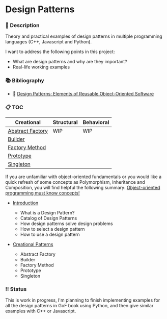 # Design Patterns

### :pushpin: Description

Theory and practical examples of design patterns in multiple programming languages (C++, Javascript and Python).

I want to address the following points in this project:
* What are design patterns and why are they important?
* Real-life working examples

### :books: Bibliography

* :closed_book: [Design Patterns: Elements of Reusable Object-Oriented Software](https://www.amazon.com/Design-Patterns-Elements-Reusable-Object-Oriented/dp/0201633612)

### :clipboard: TOC

| Creational       	| Structural 	| Behavioral 	|
|------------------	|------------	|------------	|
| [Abstract Factory](./creational/abstract-factory/abstract-factory.md) 	| WIP        	| WIP        	|
| [Builder](./creational/builder/builder.md)          	|            	|            	|
| [Factory Method](./creational/factory-method/factory-method.md)   	|            	|            	|
| [Prototype](./creational/prototype/prototype.md)        	|            	|            	|
| [Singleton](./creational/singleton/singleton.md)        	|            	|            	|

If you are unfamiliar with object-oriented fundamentals or
you would like a quick refresh of some concepts as Polymorphism, Inheritance
and Composition, you will find helpful the following summary:
[Object-oriented programming must know concepts!](./opp-fundamentals.md)

* [Introduction](./introduction.md)
    * What is a Design Pattern?
    * Catalog of Design Patterns
    * How design patterns solve design problems
    * How to select a design pattern
    * How to use a design pattern
    

* [Creational Patterns](./creational/creational-patterns.md)
	* Abstract Factory
	* Builder
	* Factory Method
	* Prototype
	* Singleton
	
### :bangbang: Status

This is work in progress, I'm planning to finish implementing
examples for all the design patterns in GoF book using Python, and then give similar examples with
C++ or Javascript.